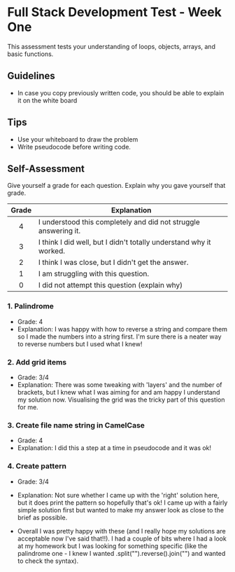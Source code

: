 # Full Stack Development Test - Week One

This assessment tests your understanding of loops, objects, arrays, and basic functions.

## Guidelines

- In case you copy previously written code, you should be able to explain it on the white board

## Tips

- Use your whiteboard to draw the problem
- Write pseudocode before writing code.

## Self-Assessment

Give yourself a grade for each question. Explain why you gave yourself that grade.

| Grade  | Explanation              |
| :----: | -------------------------|
|   4    | I understood this completely and did not struggle answering it.    |
|   3    | I think I did well, but I didn't totally understand why it worked. |
|   2    | I think I was close, but I didn't get the answer. |
|   1    | I am struggling with this question. |
|   0    | I did not attempt this question (explain why) |

### 1. Palindrome

- Grade:  4
- Explanation:  I was happy with how to reverse a string and compare them so I made the numbers into a string first.  I'm sure there is a neater way to reverse numbers but I used what I knew!

### 2. Add grid items

- Grade: 3/4
- Explanation:  There was some tweaking with 'layers' and the number of brackets, but I knew what I was aiming for and am happy I understand my solution now.  Visualising the grid was the tricky part of this question for me.

### 3. Create file name string in CamelCase

- Grade: 4
- Explanation: I did this a step at a time in pseudocode and it was ok!

### 4. Create pattern

- Grade: 3/4
- Explanation:  Not sure whether I came up with the 'right' solution here, but it does print the pattern so hopefully that's ok!  I came up with a fairly simple solution first but wanted to make my answer look as
close to the brief as possible.

- Overall I was pretty happy with these (and I really hope my solutions are acceptable now I've said that!!).  I had a couple of bits where I had a look at my homework but I was looking for something specific (like the palindrome one - I knew I wanted .split("").reverse().join("") and wanted to check the syntax).